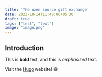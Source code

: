 ```yaml
---
title: 'The open source gift exchange'
date: 2023-10-14T11:48:06+05:30
draft: true
tags: ["test", "text"]
image: "image.png"
---
```


## Introduction

This is **bold** text, and this is *emphasized* text.

Visit the [Hugo](https://gohugo.io) website!  😄
